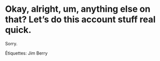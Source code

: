 # Okay, alright, um, anything else on that? Let’s do this account stuff real quick.
Sorry.

Étiquettes: Jim Berry